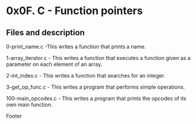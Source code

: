 # 0x0F. C - Function pointers

## Files and description

0-print_name.c -This writes a function that prints a name.

1-array_iterator.c - This writes a function that executes a function given as a parameter on each element of an array.

2-int_index.c - This writes a function that searches for an integer.

3-get_op_func.c - This writes a program that performs simple operations.

100-main_opcodes.c - This writes a program that prints the opcodes of its own main function.

Footer
